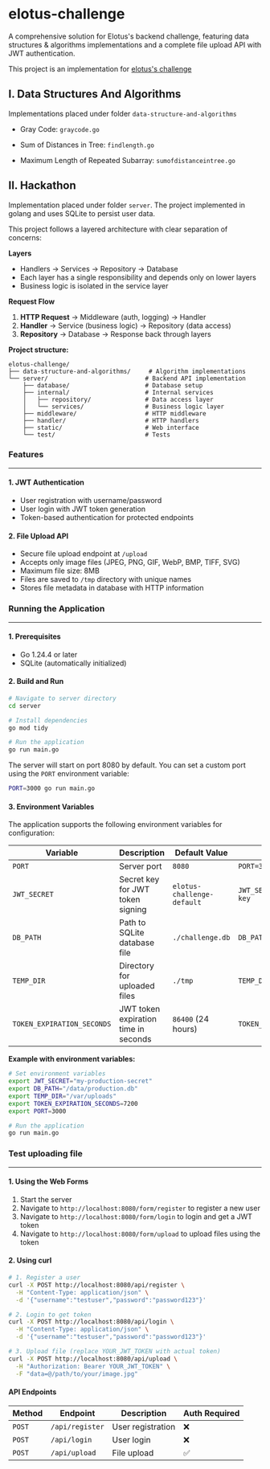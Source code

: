 # elotus-challenge

A comprehensive solution for Elotus's backend challenge, featuring data structures & algorithms implementations and a complete file upload API with JWT authentication.

This project is an implementation for [elotus's challenge](https://github.com/elotusteam/challenges/blob/main/backend.md)

## I. Data Structures And Algorithms
Implementations placed under folder `data-structure-and-algorithms`
- Gray Code: `graycode.go`

- Sum of Distances in Tree: `findlength.go`

- Maximum Length of Repeated Subarray: `sumofdistanceintree.go`

## II. Hackathon

Implementation placed under folder `server`. The project implemented in golang and uses SQLite to persist user data.

This project follows a layered architecture with clear separation of concerns:

**Layers**
- Handlers → Services → Repository → Database
- Each layer has a single responsibility and depends only on lower layers
- Business logic is isolated in the service layer

**Request Flow**
1. **HTTP Request** → Middleware (auth, logging) → Handler
2. **Handler** → Service (business logic) → Repository (data access)
3. **Repository** → Database → Response back through layers

**Project structure:**
```
elotus-challenge/
├── data-structure-and-algorithms/     # Algorithm implementations
└── server/                           # Backend API implementation
    ├── database/                     # Database setup
    ├── internal/                     # Internal services
    │   ├── repository/               # Data access layer
    │   └── services/                 # Business logic layer
    ├── middleware/                   # HTTP middleware
    ├── handler/                      # HTTP handlers
    ├── static/                       # Web interface
    └── test/                         # Tests 
```
### Features
---

#### 1. JWT Authentication
- User registration with username/password
- User login with JWT token generation
- Token-based authentication for protected endpoints

#### 2. File Upload API
- Secure file upload endpoint at `/upload`
- Accepts only image files (JPEG, PNG, GIF, WebP, BMP, TIFF, SVG)
- Maximum file size: 8MB
- Files are saved to `/tmp` directory with unique names
- Stores file metadata in database with HTTP information


### Running the Application
---

#### 1. Prerequisites
- Go 1.24.4 or later
- SQLite (automatically initialized)

#### 2. Build and Run

```bash
# Navigate to server directory
cd server

# Install dependencies
go mod tidy

# Run the application
go run main.go
```

The server will start on port 8080 by default. You can set a custom port using the `PORT` environment variable:

```bash
PORT=3000 go run main.go
```

#### 3. Environment Variables

The application supports the following environment variables for configuration:

| Variable | Description | Default Value | Example |
|----------|-------------|---------------|---------|
| `PORT` | Server port | `8080` | `PORT=3000` |
| `JWT_SECRET` | Secret key for JWT token signing | `elotus-challenge-default` | `JWT_SECRET=my-super-secret-key` |
| `DB_PATH` | Path to SQLite database file | `./challenge.db` | `DB_PATH=/data/app.db` |
| `TEMP_DIR` | Directory for uploaded files | `./tmp` | `TEMP_DIR=/uploads` |
| `TOKEN_EXPIRATION_SECONDS` | JWT token expiration time in seconds | `86400` (24 hours) | `TOKEN_EXPIRATION_SECONDS=3600` |

**Example with environment variables:**

```bash
# Set environment variables
export JWT_SECRET="my-production-secret"
export DB_PATH="/data/production.db"
export TEMP_DIR="/var/uploads"
export TOKEN_EXPIRATION_SECONDS=7200
export PORT=3000

# Run the application
go run main.go
```

### Test uploading file
--- 

#### 1. Using the Web Forms

1. Start the server
2. Navigate to `http://localhost:8080/form/register` to register a new user
3. Navigate to `http://localhost:8080/form/login` to login and get a JWT token
4. Navigate to `http://localhost:8080/form/upload` to upload files using the token

#### 2. Using curl

```bash
# 1. Register a user
curl -X POST http://localhost:8080/api/register \
  -H "Content-Type: application/json" \
  -d '{"username":"testuser","password":"password123"}'

# 2. Login to get token
curl -X POST http://localhost:8080/api/login \
  -H "Content-Type: application/json" \
  -d '{"username":"testuser","password":"password123"}'

# 3. Upload file (replace YOUR_JWT_TOKEN with actual token)
curl -X POST http://localhost:8080/api/upload \
  -H "Authorization: Bearer YOUR_JWT_TOKEN" \
  -F "data=@/path/to/your/image.jpg"
```


#### API Endpoints

| Method | Endpoint | Description | Auth Required |
|--------|----------|-------------|---------------|
| `POST` | `/api/register` | User registration | ❌ |
| `POST` | `/api/login` | User login | ❌ |
| `POST` | `/api/upload` | File upload | ✅ |

